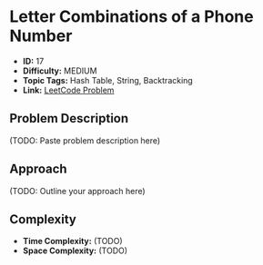# Letter Combinations of a Phone Number

- **ID:** 17
- **Difficulty:** MEDIUM
- **Topic Tags:** Hash Table, String, Backtracking
- **Link:** [LeetCode Problem](https://leetcode.com/problems/letter-combinations-of-a-phone-number/description/)

## Problem Description

(TODO: Paste problem description here)

## Approach

(TODO: Outline your approach here)

## Complexity

- **Time Complexity:** (TODO)
- **Space Complexity:** (TODO)
